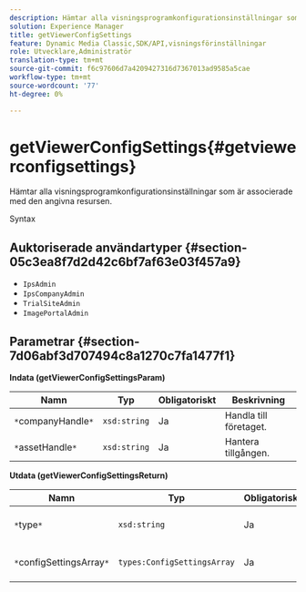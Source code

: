 ```yaml
---
description: Hämtar alla visningsprogramkonfigurationsinställningar som är associerade med den angivna resursen.
solution: Experience Manager
title: getViewerConfigSettings
feature: Dynamic Media Classic,SDK/API,visningsförinställningar
role: Utvecklare,Administratör
translation-type: tm+mt
source-git-commit: f6c97606d7a4209427316d7367013ad9585a5cae
workflow-type: tm+mt
source-wordcount: '77'
ht-degree: 0%

---
```



# getViewerConfigSettings{#getviewerconfigsettings}

Hämtar alla visningsprogramkonfigurationsinställningar som är associerade med den angivna resursen.

Syntax

## Auktoriserade användartyper {#section-05c3ea8f7d2d42c6bf7af63e03f457a9}

* `IpsAdmin`
* `IpsCompanyAdmin`
* `TrialSiteAdmin`
* `ImagePortalAdmin`

## Parametrar {#section-7d06abf3d707494c8a1270c7fa1477f1}

**Indata (getViewerConfigSettingsParam)**

| Namn | Typ | Obligatoriskt | Beskrivning |
|---|---|---|---|
| `*`companyHandle`*` | `xsd:string` | Ja | Handla till företaget. |
| `*`assetHandle`*` | `xsd:string` | Ja | Hantera tillgången. |

**Utdata (getViewerConfigSettingsReturn)**

| Namn | Typ | Obligatoriskt | Beskrivning |
|---|---|---|---|
| `*`type`*` | `xsd:string` | Ja | Visningstyp som konfigurationsinställningarna gäller för. |
| `*`configSettingsArray`*` | `types:ConfigSettingsArray` | Ja | Array med visningsprogrammets konfigurationsinställningar. |

